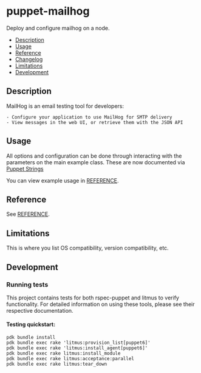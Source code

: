# puppet-mailhog
Deploy and configure mailhog on a node.

- [Description](#description)
- [Usage](#usage)
- [Reference](#reference)
- [Changelog](#changelog)
- [Limitations](#limitations)
- [Development](#development)

## Description

MailHog is an email testing tool for developers:

    - Configure your application to use MailHog for SMTP delivery
    - View messages in the web UI, or retrieve them with the JSON API

## Usage

All options and configuration can be done through interacting with the parameters
on the main example class.
These are now documented via [Puppet Strings](https://github.com/puppetlabs/puppet-strings)

You can view example usage in [REFERENCE](REFERENCE.md).

## Reference

See [REFERENCE](REFERENCE.md).

## Limitations

This is where you list OS compatibility, version compatibility, etc.

## Development

### Running tests

This project contains tests for both rspec-puppet and litmus to verify functionality. For detailed information on using these tools, please see their respective documentation.

#### Testing quickstart:

```
pdk bundle install
pdk bundle exec rake 'litmus:provision_list[puppet6]'
pdk bundle exec rake 'litmus:install_agent[puppet6]'
pdk bundle exec rake litmus:install_module
pdk bundle exec rake litmus:acceptance:parallel
pdk bundle exec rake litmus:tear_down
